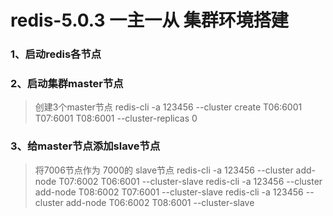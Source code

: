 
# redis-5.0.3 一主一从 集群环境搭建

### 1、启动redis各节点

### 2、启动集群master节点
   > 创建3个master节点
   > redis-cli -a 123456 --cluster create T06:6001 T07:6001 T08:6001 --cluster-replicas 0
   
### 3、给master节点添加slave节点
   > 将7006节点作为 7000的 slave节点
   > redis-cli -a 123456 --cluster add-node T07:6002 T06:6001 --cluster-slave
   > redis-cli -a 123456 --cluster add-node T08:6002 T07:6001 --cluster-slave
   > redis-cli -a 123456 --cluster add-node T06:6002 T08:6001 --cluster-slave
